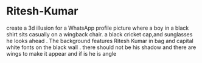 # Ritesh-Kumar
create a 3d illusion for a WhatsApp profile picture where a boy in a black shirt sits casually on a wingback chair. a black cricket cap,and sunglasses he looks ahead . The background features Ritesh Kumar in bag and capital white fonts on the black wall . there should not be his shadow and there are wings to make it appear and if is he is angle
